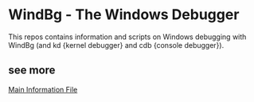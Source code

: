 # WindBg - The Windows Debugger

This repos contains information and scripts on Windows debugging with
WindBg (and kd {kernel debugger} and cdb {console debugger}).

## see more

[Main Information File](debugger_tricks.md)

